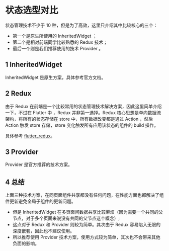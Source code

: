 # 状态选型对比

状态管理技术不少于 10 种，但是为了高效，这里只介绍其中比较核心的三个：

- 第一个是原生所使用的 InheritedWidget ；
- 第二个是相对前端同学比较熟悉的 Redux 技术；
- 最后一个则是我们推荐使用的技术 Provider 。

## 1 InheritedWidget

InheritedWidget 是原生方案，具体参考官方文档。

## 2 Redux

由于 Redux 在前端是一个比较常用的状态管理技术解决方案，因此这里简单介绍一下，不过在 Flutter 中 ，Redux 并非第一选择。Redux 核心思想是单向数据流架构，将所有的状态存储在
store 中，所有数据改变都是通过 Action ，然后 Action 触发 store 存储，store 变化触发所有应用该状态的组件的 build 操作。

具体参考 [flutter_redux](https://pub.dev/packages/flutter_redux/example)。

## 3 Provider

Provider 是官方推荐的技术方案。

## 4 总结

上面三种技术方案，在同页面组件共享都没有任何问题，在性能方面也都解决了组件更新避免全局子组件的更新问题。

- 但是 InheritedWidget 在多页面间数据共享比较麻烦（因为需要一个共同的父节点，对于多个页面来说没有共同的父节点这个概念）;
- 这点对于 Redux 和 Provider 则较为简单。其次由于 Redux 容易陷入无限的深度嵌套，因此也不建议使用。
- 所以推荐使用 Provider 技术方案，使用方式较为简单，其次也不会带来其他负面的影响。
